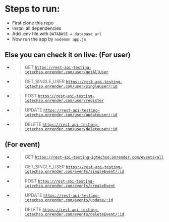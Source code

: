 # Steps to run:

- First clone this repo
- Install all dependencies 
- Add .env file with ``` DATABASE = database url ```
- Now run the app by ``` nodemon app.js ```

## Else you can check it on live: (For user)

- > GET <code>https://rest-api-testing-igtechso.onrender.com/user/getAllUser</code>
- > GET_SINGLE_USER <code>https://rest-api-testing-igtechso.onrender.com/user/singleuser/:id</code>
- > POST <code>https://rest-api-testing-igtechso.onrender.com/user/register</code>
- > UPDATE <code>https://rest-api-testing-igtechso.onrender.com/user/updateuser/:id</code>
- > DELETE <code>https://rest-api-testing-igtechso.onrender.com/user/deleteuser/:id</code>

## (For event)

- > GET <code>https://rest-api-testing-igtechso.onrender.com/events/all</code>
- > GET_SINGLE_USER <code>https://rest-api-testing-igtechso.onrender.com/events/singleEvent/:id</code>
- > POST <code>https://rest-api-testing-igtechso.onrender.com/events/createEvent</code>
- > UPDATE <code>https://rest-api-testing-igtechso.onrender.com/events/update/:id</code>
- > DELETE <code>https://rest-api-testing-igtechso.onrender.com/events/deleteEvent/:id</code>